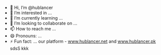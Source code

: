- 👋 Hi, I’m @hublancer
- 👀 I’m interested in ...
- 🌱 I’m currently learning ...
- 💞️ I’m looking to collaborate on ...
- 📫 How to reach me ...
- 😄 Pronouns: ...
- ⚡ Fun fact: ...
our platform - www.hublancer.net  and www.hublancer.pk
sdsS
kkk
<!---
hublancer/hublancer is a ✨ special ✨ repository because its `README.md` (this file) appears on your GitHub profile.
You can click the Preview link to take a look at your changes.
--->
